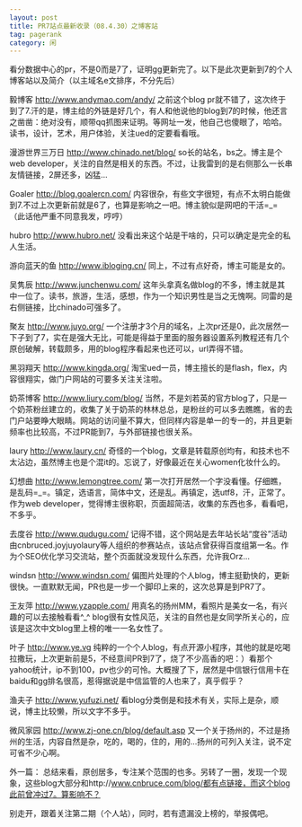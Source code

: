 ```yaml
---
layout: post
title: PR7站点最新收录（08.4.30）之博客站
tag: pagerank
category: 闲
---
```

看分数据中心的pr，不是0而是7了，证明gg更新完了。以下是此次更新到7的个人博客站以及简介（以主域名e文排序，不分先后）

毅博客 http://www.andymao.com/andy/
之前这个blog pr就不错了，这次终于到了7.汗的是，博主给的外链是好几个，有人和他说他的blog到7的时候，他还言之凿凿：绝对没有，顺带qq抓图来证明。等网址一发，他自己也傻眼了，哈哈。读书，设计，艺术，用户体验，关注ued的定要看看哦。

漫游世界三万日 http://www.chinado.net/blog/ 
so长的站名，bs之。博主是个web developer，关注的自然是相关的东西。不过，让我雷到的是右侧那么一长串友情链接，2屏还多，凶猛...

Goaler http://blog.goalercn.com/
内容很杂，有些文字很短，有点不太明白能做到7.不过上次更新前就是6了，也算是影响之一吧。博主貌似是网吧的干活=_=（此话他严重不同意我发，哼哼）

hubro http://www.hubro.net/ 
没看出来这个站是干啥的，只可以确定是完全的私人生活。

游向蓝天的鱼 http://www.ibloging.cn/
同上，不过有点好奇，博主可能是女的。

吴隽辰 http://www.junchenwu.com/
这年头拿真名做blog的不多，博主就是其中一位了。读书，旅游，生活，感想，作为一个知识男性是当之无愧啊。同雷的是右侧链接，比chinado可强多了。

聚友 http://www.juyo.org/
一个注册才3个月的域名，上次pr还是0，此次居然一下子到了7，实在是强大无比，可能是得益于里面的服务器设置系列教程还有几个原创破解，转载颇多，用的blog程序看起来也还可以，url弄得不错。

黑羽翔天 http://www.kingda.org/
淘宝ued一员，博主擅长的是flash，flex，内容很翔实，做门户网站的可要多关注关注啦。

奶茶博客 http://www.liury.com/blog/
当然，不是刘若英的官方blog了，只是一个奶茶粉丝建立的，收集了关于奶茶的林林总总，是粉丝的可以多去瞧瞧，省的去门户站要睁大眼睛。网站的访问量不算大，但同样内容是单一的专一的，并且更新频率也比较高，不过PR能到7，与外部链接也很关系。

laury http://www.laury.cn/
奇怪的一个blog，文章是转载原创均有，和技术也不太沾边，虽然博主也是个混it的。忘说了，好像最近在关心women化妆什么的。

幻想曲 http://www.lemongtree.com/
第一次打开居然一个字没看懂。仔细瞧，是乱码=_=。镇定，选语言，简体中文，还是乱。再镇定，选utf8，汗，正常了。作为web developer，觉得博主很称职，页面超简洁，收集的东西也多，看看吧，不多乎。

去度谷 http://www.qudugu.com/
记得不错，这个网站是去年站长站“度谷”活动由cnbruced.joyjuyolaury等人组织的参赛站点，该站点曾获得百度组第一名。作为个SEO优化学习交流站，整个页面就没发现什么东西，允许我Orz...

windsn http://www.windsn.com/
偏图片处理的个人blog，博主挺勤快的，更新很快。一直默默无闻，PR也是一步一个脚印上来的，这次总算是到PR7了。

王友萍 http://www.yzapple.com/
用真名的扬州MM，看照片是美女一名，有兴趣的可以去接触看看^_^ blog很有女性风范，关注的自然也是女同学所关心的，应该是这次中文blog里上榜的唯一一名女性了。

叶子 http://www.ye.vg
纯粹的一个个人blog，有点开源小程序，其他的就是吃喝拉撒玩，上次更新前是5，不经意间PR到7了，烧了不少高香的吧：）看那个yahoo统计，ip不到100，pv也少的可怜。大概搜了下，居然是中信银行信用卡在baidu和gg排名很高，惹得据说是中信监管的人也来了，真乎假乎？

渔夫子 http://www.yufuzi.net/
看blog分类倒是和技术有关，实际上是杂，顺说，博主比较懒，所以文字不多乎。

微风家园 http://www.zj-one.cn/blog/default.asp
又一个关于扬州的，不过是扬州的生活，内容自然是杂，吃的，喝的，住的，用的...扬州的可列入关注，说不定可省不少心啊。

外一篇：
总结来看，原创居多，专注某个范围的也多。另转了一圈，发现一个现象，这些blog大部分和http://www.cnbruce.com/blog/都有点链接，而这个blog此前曾冲过7。算影响不？

别走开，跟着关注第二期（个人站），同时，若有遗漏没上榜的，举报偶吧。